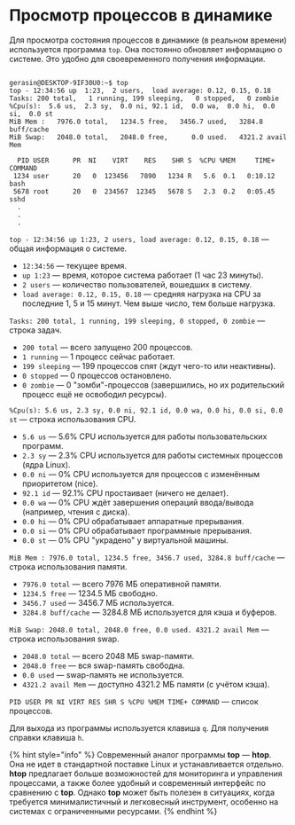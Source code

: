 # Просмотр процессов в динамике

Для просмотра состояния процессов в динамике (в реальном времени) используется программа `top`. Она постоянно обновляет информацию о системе. Это удобно для своевременного получения информации.

```

gerasin@DESKTOP-9IF30U0:~$ top
top - 12:34:56 up  1:23,  2 users,  load average: 0.12, 0.15, 0.18
Tasks: 200 total,   1 running, 199 sleeping,   0 stopped,   0 zombie
%Cpu(s):  5.6 us,  2.3 sy,  0.0 ni, 92.1 id,  0.0 wa,  0.0 hi,  0.0 si,  0.0 st
MiB Mem :   7976.0 total,   1234.5 free,   3456.7 used,   3284.8 buff/cache
MiB Swap:   2048.0 total,   2048.0 free,      0.0 used.   4321.2 avail Mem

  PID USER      PR  NI    VIRT    RES    SHR S  %CPU %MEM     TIME+ COMMAND
 1234 user      20   0  123456   7890   1234 R   5.6  0.1   0:10.12 bash
 5678 root      20   0  234567  12345   5678 S   2.3  0.2   0:05.45 sshd
  .
  .
  .
```

`top - 12:34:56 up 1:23, 2 users, load average: 0.12, 0.15, 0.18` — общая информация о системе.

* `12:34:56` — текущее время.
* `up 1:23` — время, которое система работает (1 час 23 минуты).
* `2 users` — количество пользователей, вошедших в систему.
* `load average: 0.12, 0.15, 0.18` — средняя нагрузка на CPU за последние 1, 5 и 15 минут. Чем выше число, тем больше нагрузка.

`Tasks: 200 total, 1 running, 199 sleeping, 0 stopped, 0 zombie` — строка задач.

* `200 total` — всего запущено 200 процессов.
* `1 running` — 1 процесс сейчас работает.
* `199 sleeping` — 199 процессов спят (ждут чего-то или неактивны).
* `0 stopped` — 0 процессов остановлено.
* `0 zombie` — 0 "зомби"-процессов (завершились, но их родительский процесс ещё не освободил ресурсы).

`%Cpu(s): 5.6 us, 2.3 sy, 0.0 ni, 92.1 id, 0.0 wa, 0.0 hi, 0.0 si, 0.0 st` — строка использования CPU.

* `5.6 us` — 5.6% CPU используется для работы пользовательских программ.
* `2.3 sy` — 2.3% CPU используется для работы системных процессов (ядра Linux).
* `0.0 ni` — 0% CPU используется для процессов с изменённым приоритетом (nice).
* `92.1 id` — 92.1% CPU простаивает (ничего не делает).
* `0.0 wa` — 0% CPU ждёт завершения операций ввода/вывода (например, чтения с диска).
* `0.0 hi` — 0% CPU обрабатывает аппаратные прерывания.
* `0.0 si` — 0% CPU обрабатывает программные прерывания.
* `0.0 st` — 0% CPU "украдено" у виртуальной машины.

`MiB Mem : 7976.0 total, 1234.5 free, 3456.7 used, 3284.8 buff/cache` — строка использования памяти.

* `7976.0 total` — всего 7976 МБ оперативной памяти.
* `1234.5 free` — 1234.5 МБ свободно.
* `3456.7 used` — 3456.7 МБ используется.
* `3284.8 buff/cache` — 3284.8 МБ используется для кэша и буферов.

`MiB Swap: 2048.0 total, 2048.0 free, 0.0 used. 4321.2 avail Mem` — строка использования swap.

* `2048.0 total` — всего 2048 МБ swap-памяти.
* `2048.0 free` — вся swap-память свободна.
* `0.0 used` — swap-память не используется.
* `4321.2 avail Mem` — доступно 4321.2 МБ памяти (с учётом кэша).

`PID USER PR NI VIRT RES SHR S %CPU %MEM TIME+ COMMAND` — список процессов.

Для выхода из программы используется клавиша `q`. Для получения справки клавиша `h`.

{% hint style="info" %}
Современный аналог программы **top** — **htop**. Она не идет в стандартной поставке Linux и устанавливается отдельно.  **htop** предлагает больше возможностей для мониторинга и управления процессами, а также более удобный и современный интерфейс по сравнению с **top**. Однако **top** может быть полезен в ситуациях, когда требуется минималистичный и легковесный инструмент, особенно на системах с ограниченными ресурсами.
{% endhint %}
